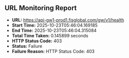 ## URL Monitoring Report

- **URL:** https://api-gw1-prod1.fisglobal.com/gw/v1/health
- **Start Time:** 2025-10-23T05:46:04.169185
- **End Time:** 2025-10-23T05:46:04.315084
- **Total Time Taken:** 0.145899 seconds
- **HTTP Status Code:** 403
- **Status:** Failure
- **Failure Reason:** HTTP Status Code: 403
